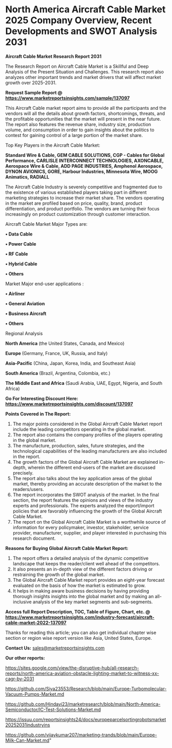 # North America Aircraft Cable Market 2025 Company Overview, Recent Developments and SWOT Analysis 2031

<strong>Aircraft Cable Market Research Report 2031</strong>

The Research Report on Aircraft Cable Market is a Skillful and Deep Analysis of the Present Situation and Challenges. This research report also analyzes other important trends and market drivers that will affect market growth over 2025-2031.

<strong>Request Sample Report @ <a href=https://www.marketreportsinsights.com/sample/137097>https://www.marketreportsinsights.com/sample/137097</a></strong>

This Aircraft Cable market report aims to provide all the participants and the vendors will all the details about growth factors, shortcomings, threats, and the profitable opportunities that the market will present in the near future. The report also features the revenue share, industry size, production volume, and consumption in order to gain insights about the politics to contest for gaining control of a large portion of the market share.

Top Key Players in the Aircraft Cable Market:

<strong>Standard Wire & Cable, GEM CABLE SOLUTIONS, CGP - Cables for Global Performance, CARLISLE INTERCONNECT TECHNOLOGIES, AXONCABLE, Aerospace Wire & Cable, ADD PAGE INDUSTRIES, Amphenol Aerospace, DYNON AVIONICS, GORE, Harbour Industries, Minnesota Wire, MOOG Animatics, RADIALL</strong>

The Aircraft Cable Industry is severely competitive and fragmented due to the existence of various established players taking part in different marketing strategies to increase their market share. The vendors operating in the market are profiled based on price, quality, brand, product differentiation, and product portfolio. The vendors are turning their focus increasingly on product customization through customer interaction.

Aircraft Cable Market Major Types are:

<strong>• Data Cable

• Power Cable

• RF Cable

• Hybrid Cable

• Others</strong>

Market Major end-user applications :

<strong>• Airliner

• General Aviation

• Business Aircraft

• Others</strong>

Regional Analysis

</u><strong><b>North America</b></strong> (the United States, Canada, and Mexico)

<strong><b>Europe </b></strong>(Germany, France, UK, Russia, and Italy)

<strong><b>Asia-Pacific</b></strong> (China, Japan, Korea, India, and Southeast Asia)

<strong><b>South America</b></strong> (Brazil, Argentina, Colombia, etc.)

<strong><b>The Middle East and Africa</b></strong> (Saudi Arabia, UAE, Egypt, Nigeria, and South Africa)

<strong>Go For Interesting Discount Here: <a href=https://www.marketreportsinsights.com/discount/137097>https://www.marketreportsinsights.com/discount/137097</a></strong>

<strong>Points Covered in The Report:</strong>
<ol>
  <li>The major points considered in the Global Aircraft Cable Market report include the leading competitors operating in the global market.</li>
  <li>The report also contains the company profiles of the players operating in the global market.</li>
  <li>The manufacture, production, sales, future strategies, and the technological capabilities of the leading manufacturers are also included in the report.</li>
  <li>The growth factors of the Global Aircraft Cable Market are explained in-depth, wherein the different end-users of the market are discussed precisely.</li>
  <li>The report also talks about the key application areas of the global market, thereby providing an accurate description of the market to the readers/users.</li>
  <li>The report incorporates the SWOT analysis of the market. In the final section, the report features the opinions and views of the industry experts and professionals. The experts analyzed the export/import policies that are favorably influencing the growth of the Global Aircraft Cable Market.</li>
  <li>The report on the Global Aircraft Cable Market is a worthwhile source of information for every policymaker, investor, stakeholder, service provider, manufacturer, supplier, and player interested in purchasing this research document.</li>
</ol>
<strong>Reasons for Buying Global Aircraft Cable Market Report:</strong>

<ol>
  <li>The report offers a detailed analysis of the dynamic competitive landscape that keeps the reader/client well ahead of the competitors.</li>
  <li>It also presents an in-depth view of the different factors driving or restraining the growth of the global market.</li>
  <li>The Global Aircraft Cable Market report provides an eight-year forecast evaluated on the basis of how the market is estimated to grow.</li>
  <li>It helps in making aware business decisions by having providing thorough insights insights into the global market and by making an all-inclusive analysis of the key market segments and sub-segments.</li>
</ol>
<strong>Access full Report Description, TOC, Table of Figure, Chart, etc. @ <a href=https://www.marketreportsinsights.com/industry-forecast/aircraft-cable-market-2022-137097>https://www.marketreportsinsights.com/industry-forecast/aircraft-cable-market-2022-137097</a></strong>


Thanks for reading this article; you can also get individual chapter wise section or region wise report version like Asia, United States, Europe.

<strong>Contact Us:</strong>
sales@marketreportsinsights.com

<strong>Our other reports:</strong>

<a href=https://sites.google.com/view/the-disruptive-hub/all-research-reports/north-america-aviation-obstacle-lighting-market-to-witness-xx-cagr-by-2031>https://sites.google.com/view/the-disruptive-hub/all-research-reports/north-america-aviation-obstacle-lighting-market-to-witness-xx-cagr-by-2031</a>

<a href=https://github.com/Siya23553/Research/blob/main/Europe-Turbomolecular-Vacuum-Pumps-Market.md>https://github.com/Siya23553/Research/blob/main/Europe-Turbomolecular-Vacuum-Pumps-Market.md</a>

<a href=https://github.com/Hindavi23/marketresearch/blob/main/North-America-Semiconductor/IC-Test-Solutions-Market.md>https://github.com/Hindavi23/marketresearch/blob/main/North-America-Semiconductor/IC-Test-Solutions-Market.md</a>

<a href=https://issuu.com/reportsinsights24/docs/europeparcelsortingrobotsmarket20252031industryins>https://issuu.com/reportsinsights24/docs/europeparcelsortingrobotsmarket20252031industryins</a>

<a href=https://github.com/vijaykumar207/marketing-trands/blob/main/Europe-Milk-Can-Market.md>https://github.com/vijaykumar207/marketing-trands/blob/main/Europe-Milk-Can-Market.md</a>"
